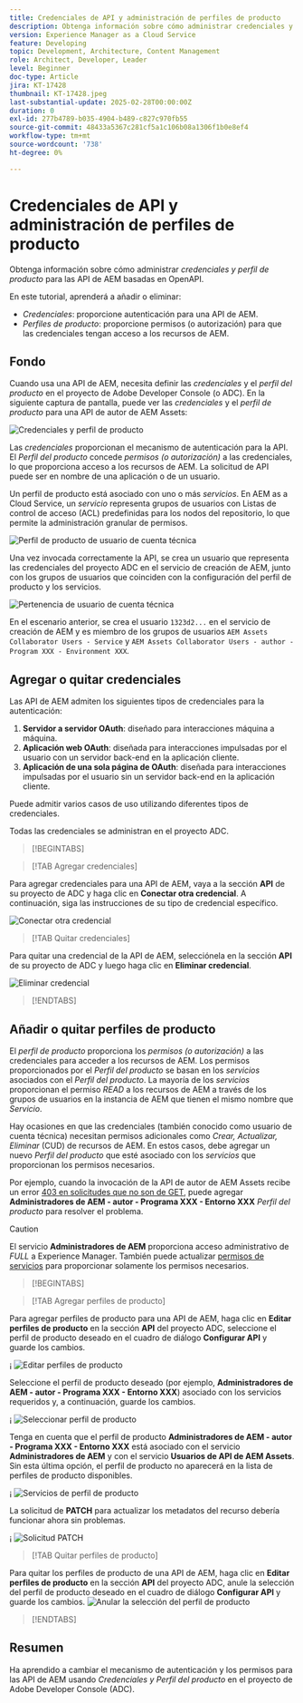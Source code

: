 ```yaml
---
title: Credenciales de API y administración de perfiles de producto
description: Obtenga información sobre cómo administrar credenciales y perfiles de producto para las API de AEM.
version: Experience Manager as a Cloud Service
feature: Developing
topic: Development, Architecture, Content Management
role: Architect, Developer, Leader
level: Beginner
doc-type: Article
jira: KT-17428
thumbnail: KT-17428.jpeg
last-substantial-update: 2025-02-28T00:00:00Z
duration: 0
exl-id: 277b4789-b035-4904-b489-c827c970fb55
source-git-commit: 48433a5367c281cf5a1c106b08a1306f1b0e8ef4
workflow-type: tm+mt
source-wordcount: '738'
ht-degree: 0%

---
```


# Credenciales de API y administración de perfiles de producto

Obtenga información sobre cómo administrar _credenciales y perfil de producto_ para las API de AEM basadas en OpenAPI.

En este tutorial, aprenderá a añadir o eliminar:

- _Credenciales_: proporcione autenticación para una API de AEM.
- _Perfiles de producto_: proporcione permisos (o autorización) para que las credenciales tengan acceso a los recursos de AEM.

## Fondo

Cuando usa una API de AEM, necesita definir las _credenciales_ y el _perfil del producto_ en el proyecto de Adobe Developer Console (o ADC). En la siguiente captura de pantalla, puede ver las _credenciales_ y el _perfil de producto_ para una API de autor de AEM Assets:

![Credenciales y perfil de producto](../assets/how-to/API-Credentials-Product-Profile.png)

Las _credenciales_ proporcionan el mecanismo de autenticación para la API. El _Perfil del producto_ concede _permisos (o autorización)_ a las credenciales, lo que proporciona acceso a los recursos de AEM. La solicitud de API puede ser en nombre de una aplicación o de un usuario.

Un perfil de producto está asociado con uno o más _servicios_. En AEM as a Cloud Service, un _servicio_ representa grupos de usuarios con Listas de control de acceso (ACL) predefinidas para los nodos del repositorio, lo que permite la administración granular de permisos.

![Perfil de producto de usuario de cuenta técnica](../assets/s2s/technical-account-user-product-profile.png)

Una vez invocada correctamente la API, se crea un usuario que representa las credenciales del proyecto ADC en el servicio de creación de AEM, junto con los grupos de usuarios que coinciden con la configuración del perfil de producto y los servicios.

![Pertenencia de usuario de cuenta técnica](../assets/s2s/technical-account-user-membership.png)

En el escenario anterior, se crea el usuario `1323d2...` en el servicio de creación de AEM y es miembro de los grupos de usuarios `AEM Assets Collaborator Users - Service` y `AEM Assets Collaborator Users - author - Program XXX - Environment XXX`.

## Agregar o quitar credenciales

Las API de AEM admiten los siguientes tipos de credenciales para la autenticación:

1. **Servidor a servidor OAuth**: diseñado para interacciones máquina a máquina.
1. **Aplicación web OAuth**: diseñada para interacciones impulsadas por el usuario con un servidor back-end en la aplicación cliente.
1. **Aplicación de una sola página de OAuth**: diseñada para interacciones impulsadas por el usuario sin un servidor back-end en la aplicación cliente.

Puede admitir varios casos de uso utilizando diferentes tipos de credenciales.

Todas las credenciales se administran en el proyecto ADC.

>[!BEGINTABS]

>[!TAB Agregar credenciales]

Para agregar credenciales para una API de AEM, vaya a la sección **API** de su proyecto de ADC y haga clic en **Conectar otra credencial**. A continuación, siga las instrucciones de su tipo de credencial específico.

![Conectar otra credencial](../assets/how-to/connect-another-credential.png)

>[!TAB Quitar credenciales]

Para quitar una credencial de la API de AEM, selecciónela en la sección **API** de su proyecto de ADC y luego haga clic en **Eliminar credencial**.

![Eliminar credencial](../assets/how-to/delete-credential.png)


>[!ENDTABS]

## Añadir o quitar perfiles de producto

El _perfil de producto_ proporciona los _permisos (o autorización)_ a las credenciales para acceder a los recursos de AEM. Los permisos proporcionados por el _Perfil del producto_ se basan en los _servicios_ asociados con el _Perfil del producto_. La mayoría de los _servicios_ proporcionan el permiso _READ_ a los recursos de AEM a través de los grupos de usuarios en la instancia de AEM que tienen el mismo nombre que _Servicio_.

Hay ocasiones en que las credenciales (también conocido como usuario de cuenta técnica) necesitan permisos adicionales como _Crear, Actualizar, Eliminar_ (CUD) de recursos de AEM. En estos casos, debe agregar un nuevo _Perfil del producto_ que esté asociado con los _servicios_ que proporcionan los permisos necesarios.

Por ejemplo, cuando la invocación de la API de autor de AEM Assets recibe un error [403 en solicitudes que no son de GET](../use-cases/invoke-api-using-oauth-s2s.md#403-error-for-non-get-requests), puede agregar **Administradores de AEM - autor - Programa XXX - Entorno XXX** _Perfil del producto_ para resolver el problema.

>[!CAUTION]
>
>El servicio **Administradores de AEM** proporciona acceso administrativo de _FULL_ a Experience Manager. También puede actualizar [permisos de servicios](./services-user-group-permission-management.md) para proporcionar solamente los permisos necesarios.

>[!BEGINTABS]

>[!TAB Agregar perfiles de producto]

Para agregar perfiles de producto para una API de AEM, haga clic en **Editar perfiles de producto** en la sección **API** del proyecto ADC, seleccione el perfil de producto deseado en el cuadro de diálogo **Configurar API** y guarde los cambios.

¡    ![Editar perfiles de producto](../assets/how-to/edit-product-profiles.png)

Seleccione el perfil de producto deseado (por ejemplo, **Administradores de AEM - autor - Programa XXX - Entorno XXX**) asociado con los servicios requeridos y, a continuación, guarde los cambios.

¡    ![Seleccionar perfil de producto](../assets/how-to/select-product-profile.png)

Tenga en cuenta que el perfil de producto **Administradores de AEM - autor - Programa XXX - Entorno XXX** está asociado con el servicio **Administradores de AEM** y con el servicio **Usuarios de API de AEM Assets**. Sin esta última opción, el perfil de producto no aparecerá en la lista de perfiles de producto disponibles.

¡    ![Servicios de perfil de producto](../assets/how-to/product-profile-services.png)

La solicitud de **PATCH** para actualizar los metadatos del recurso debería funcionar ahora sin problemas.

¡    ![Solicitud PATCH](../assets/how-to/patch-request.png)


>[!TAB Quitar perfiles de producto]

Para quitar los perfiles de producto de una API de AEM, haga clic en **Editar perfiles de producto** en la sección **API** del proyecto ADC, anule la selección del perfil de producto deseado en el cuadro de diálogo **Configurar API** y guarde los cambios.
![Anular la selección del perfil de producto](../assets/how-to/deselect-product-profile.png)

>[!ENDTABS]

## Resumen

Ha aprendido a cambiar el mecanismo de autenticación y los permisos para las API de AEM usando _Credenciales y Perfil del producto_ en el proyecto de Adobe Developer Console (ADC).
